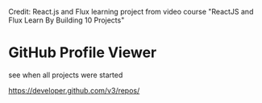 Credit:
React.js and Flux learning project from video course "ReactJS and Flux Learn By Building 10 Projects"

# GitHub Profile Viewer
see when all projects were started

https://developer.github.com/v3/repos/